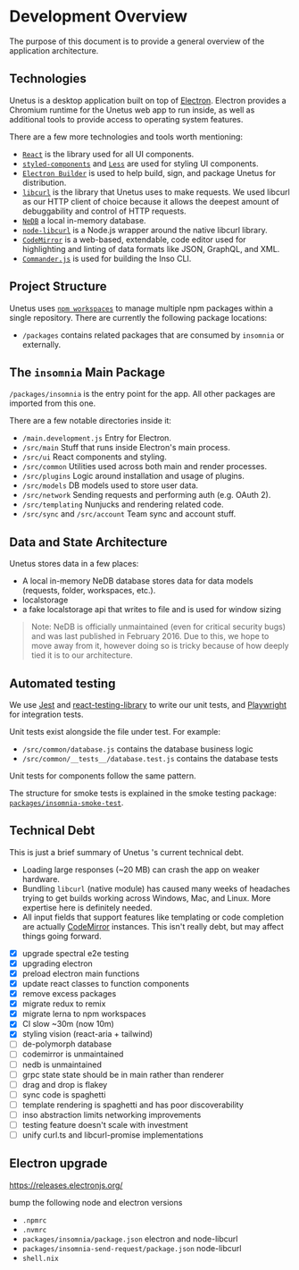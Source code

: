 # Development Overview

The purpose of this document is to provide a general overview of the application architecture.

## Technologies

Unetus is a desktop application built on top of [Electron](http://electronjs.org/). Electron provides a Chromium runtime for the Unetus web app to run inside, as well as additional tools to provide access to operating system features.

There are a few more technologies and tools worth mentioning:

- [`React`](https://reactjs.org/) is the library used for all UI components.
- [`styled-components`](https://styled-components.com/) and [`Less`](http://lesscss.org/) are used for styling UI components.
- [`Electron Builder`](https://github.com/electron-userland/electron-builder) is used to help build, sign, and package Unetus for distribution.
- [`libcurl`](https://curl.se/libcurl/) is the library that Unetus uses to make requests. We used libcurl as our HTTP client of choice because it allows the deepest amount of debuggability and control of HTTP requests.
- [`NeDB`](https://github.com/louischatriot/nedb) a local in-memory database.
- [`node-libcurl`](https://github.com/JCMais/node-libcurl) is a Node.js wrapper around the native libcurl library.
- [`CodeMirror`](https://codemirror.net/) is a web-based, extendable, code editor used for highlighting and linting of data formats like JSON, GraphQL, and XML.
- [`Commander.js`](https://github.com/tj/commander.js) is used for building the Inso CLI.

## Project Structure

Unetus uses [`npm workspaces`](https://docs.npmjs.com/cli/v9/using-npm/workspaces?v=true) to manage multiple npm packages within a single repository. There are currently the following package locations:

- `/packages` contains related packages that are consumed by `insomnia` or externally.

## The `insomnia` Main Package

`/packages/insomnia` is the entry point for the app. All other packages are imported from this one.

There are a few notable directories inside it:

- `/main.development.js` Entry for Electron.
- `/src/main` Stuff that runs inside Electron's main process.
- `/src/ui` React components and styling.
- `/src/common` Utilities used across both main and render processes.
- `/src/plugins` Logic around installation and usage of plugins.
- `/src/models` DB models used to store user data.
- `/src/network` Sending requests and performing auth (e.g. OAuth 2).
- `/src/templating` Nunjucks and rendering related code.
- `/src/sync` and `/src/account` Team sync and account stuff.

## Data and State Architecture

Unetus stores data in a few places:

- A local in-memory NeDB database stores data for data models (requests, folder, workspaces, etc.).
- localstorage
- a fake localstorage api that writes to file and is used for window sizing

> Note: NeDB is officially unmaintained (even for critical security bugs) and was last published in February 2016. Due to this, we hope to move away from it, however doing so is tricky because of how deeply tied it is to our architecture.

## Automated testing

We use [Jest](https://jestjs.io/) and [react-testing-library](https://testing-library.com/docs/react-testing-library) to write our unit tests, and [Playwright](https://github.com/microsoft/playwright) for integration tests.

Unit tests exist alongside the file under test. For example:

- `/src/common/database.js` contains the database business logic
- `/src/common/__tests__/database.test.js` contains the database tests

Unit tests for components follow the same pattern.

The structure for smoke tests is explained in the smoke testing package: [`packages/insomnia-smoke-test`](packages/insomnia-smoke-test).

## Technical Debt

This is just a brief summary of Unetus 's current technical debt.

- Loading large responses (~20 MB) can crash the app on weaker hardware.
- Bundling `libcurl` (native module) has caused many weeks of headaches trying to get builds working across Windows, Mac, and Linux. More expertise here is definitely needed.
- All input fields that support features like templating or code completion are actually [CodeMirror](https://codemirror.net/6/) instances. This isn't really debt, but may affect things going forward.

- [x] upgrade spectral e2e testing
- [x] upgrading electron
- [x] preload electron main functions
- [x] update react classes to function components
- [x] remove excess packages
- [x] migrate redux to remix
- [x] migrate lerna to npm workspaces
- [x] CI slow ~30m (now 10m)
- [x] styling vision (react-aria + tailwind)
- [ ] de-polymorph database
- [ ] codemirror is unmaintained
- [ ] nedb is unmaintained
- [ ] grpc state state should be in main rather than renderer
- [ ] drag and drop is flakey
- [ ] sync code is spaghetti
- [ ] template rendering is spaghetti and has poor discoverability
- [ ] inso abstraction limits networking improvements
- [ ] testing feature doesn't scale with investment
- [ ] unify curl.ts and libcurl-promise implementations

## Electron upgrade

<https://releases.electronjs.org/>

bump the following node and electron versions

- `.npmrc`
- `.nvmrc`
- `packages/insomnia/package.json` electron and node-libcurl
- `packages/insomnia-send-request/package.json` node-libcurl
- `shell.nix`
